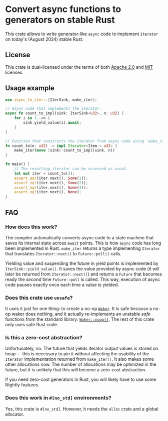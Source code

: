 # Convert async functions to generators on stable Rust

This crate allows to write generator-like `async` code to implement `Iterator`
on today's (August 2024) stable Rust.

## License
This crate is dual-licensed under the terms of both [Apache 2.0](LICENSE-APACHE) and [MIT](LICENSE-MIT)
licenses.

## Usage example

```rust
use async_to_iter::{IterSink, make_iter};

// Async code that implements the iterator.
async fn count_to_impl(sink: IterSink<u32>, n: u32) {
    for i in 1..=n {
        sink.yield_value(i).await;
    }
}

// Function that constructs the iterator from async code using `make_iter()`.
fn count_to(n: u32) -> impl Iterator<Item = u32> {
    make_iter(move |sink| count_to_impl(sink, n))
}

fn main() {
    // The resulting iterator can be accessed as usual.
    let mut iter = count_to(3);
    assert_eq!(iter.next(), Some(1));
    assert_eq!(iter.next(), Some(2));
    assert_eq!(iter.next(), Some(3));
    assert_eq!(iter.next(), None);
}
```

## FAQ

### How does this work?
The compiler automatically converts async code to a state machine that saves its internal
state across `await` points. This is how `async` code has long been implemented in Rust.
`make_iter` returns a type implementing `Iterator` that translates `Iterator::next()` to `Future::poll()` calls.

Yielding value and suspending the future in yield points is implemented by `IterSink::yield_value()`.
It saves the value provided by async code (it will later be returned from `Iterator::next()`)
and returns a `Future` that becomes ready the *second* time `Future::poll` is called.
This way, execution of async code pauses exactly once each time a value is yielded.

### Does this crate use `unsafe`?
It uses it just for one thing: to create a no-op [`Waker`](https://doc.rust-lang.org/nightly/core/task/struct.Waker.html).
It is safe because a no-op waker does nothing, and it actually re-implements an unstable *safe* functions
from the standard library: [`Waker::noop()`](https://doc.rust-lang.org/nightly/core/task/struct.Waker.html#method.noop).
The rest of this crate only uses safe Rust code.

### Is this a zero-cost abstraction?
Unfortunately, no. The future that yields iterator output values is stored on heap — this is necessary to
pin it without affecting the usability of the `Iterator` implementation returned from `make_iter()`.
It also makes some other allocations now. The number of allocations may be optimized in the future,
but it is unlikely that this will become a zero-cost abstraction.

If you need zero-cost generators in Rust, you will likely have to use some Nightly features.

### Does this work in `#[no_std]` environments?
Yes, this crate is `#[no_std]`. However, it needs the `alloc` crate and a global allocator.
